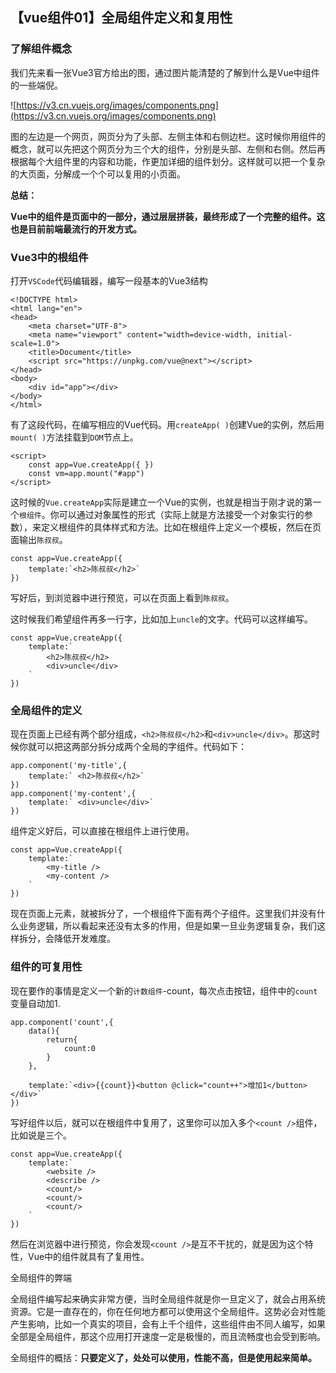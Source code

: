 ## 【vue组件01】全局组件定义和复用性

### 了解组件概念

我们先来看一张Vue3官方给出的图，通过图片能清楚的了解到什么是Vue中组件的一些端倪。

![https://v3.cn.vuejs.org/images/components.png](https://v3.cn.vuejs.org/images/components.png)

图的左边是一个网页，网页分为了头部、左侧主体和右侧边栏。这时候你用组件的概念，就可以先把这个网页分为三个大的组件，分别是头部、左侧和右侧。然后再根据每个大组件里的内容和功能，作更加详细的组件划分。这样就可以把一个复杂的大页面，分解成一个个可以复用的小页面。

**总结：**

**Vue中的组件是页面中的一部分，通过层层拼装，最终形成了一个完整的组件。这也是目前前端最流行的开发方式。**

### Vue3中的根组件

打开`VSCode`代码编辑器，编写一段基本的Vue3结构

```vue
<!DOCTYPE html>
<html lang="en">
<head>
    <meta charset="UTF-8">
    <meta name="viewport" content="width=device-width, initial-scale=1.0">
    <title>Document</title>
    <script src="https://unpkg.com/vue@next"></script>
</head>
<body>
    <div id="app"></div>
</body>
</html>
```

有了这段代码，在编写相应的Vue代码。用`createApp( )`创建Vue的实例，然后用`mount( )`方法挂载到`DOM`节点上。

```vue
<script>
    const app=Vue.createApp({ })
    const vm=app.mount("#app")
</script>
```

这时候的`Vue.createApp`实际是建立一个Vue的实例，也就是相当于刚才说的第一个`根组件`。你可以通过对象属性的形式（实际上就是方法接受一个对象实行的参数），来定义根组件的具体样式和方法。比如在根组件上定义一个模板，然后在页面输出`陈叔叔`。

```vue
const app=Vue.createApp({
    template:`<h2>陈叔叔</h2>`
})
```

写好后，到浏览器中进行预览，可以在页面上看到`陈叔叔`。

这时候我们希望组件再多一行字，比如加上`uncle`的文字。代码可以这样编写。

```vue
const app=Vue.createApp({
    template:`
        <h2>陈叔叔</h2>
        <div>uncle</div>
    `
})
```

### 全局组件的定义

现在页面上已经有两个部分组成，`<h2>陈叔叔</h2>`和`<div>uncle</div>`。那这时候你就可以把这两部分拆分成两个全局的字组件。代码如下：

```vue
app.component('my-title',{
    template:` <h2>陈叔叔</h2>`
})
app.component('my-content',{
    template:` <div>uncle</div>`
})
```

组件定义好后，可以直接在根组件上进行使用。

```vue
const app=Vue.createApp({
    template:`
        <my-title />
        <my-content />
    `
})
```

现在页面上元素，就被拆分了，一个根组件下面有两个子组件。这里我们并没有什么业务逻辑，所以看起来还没有太多的作用，但是如果一旦业务逻辑复杂，我们这样拆分，会降低开发难度。

### 组件的可复用性

现在要作的事情是定义一个新的`计数组件`-count，每次点击按钮，组件中的`count`变量自动加1.

```vue
app.component('count',{
    data(){
        return{
            count:0
        }
    },

    template:`<div>{{count}}<button @click="count++">增加1</button></div>`
})
```

写好组件以后，就可以在根组件中复用了，这里你可以加入多个`<count />`组件，比如说是三个。

```vue
const app=Vue.createApp({
    template:`
        <website />
        <describe />
        <count/>
        <count/>
        <count/>
    `
})
```

然后在浏览器中进行预览，你会发现`<count />`是互不干扰的，就是因为这个特性，Vue中的组件就具有了复用性。

全局组件的弊端

全局组件编写起来确实非常方便，当时全局组件就是你一旦定义了，就会占用系统资源。它是一直存在的，你在任何地方都可以使用这个全局组件。这势必会对性能产生影响，比如一个真实的项目，会有上千个组件，这些组件由不同人编写，如果全部是全局组件，那这个应用打开速度一定是极慢的，而且流畅度也会受到影响。

全局组件的概括：**只要定义了，处处可以使用，性能不高，但是使用起来简单。**

